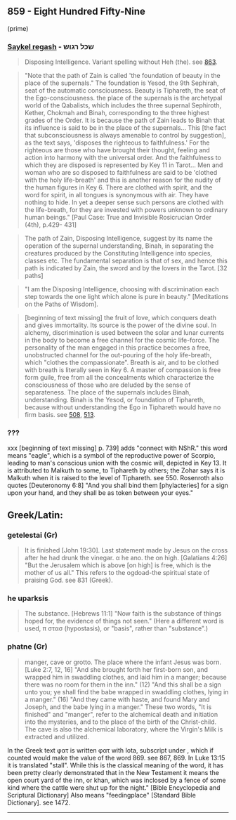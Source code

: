 ## 859 - Eight Hundred Fifty-Nine
 (prime)

### [Saykel regash](/keys/ShKL.RGVSh) - שכל רגוש
> Disposing Intelligence. Variant spelling without Heh (the). see [863](863).

> "Note that the path of Zain is called 'the foundation of beauty in the place of the supernals." The foundation is Yesod, the 9th Sephirah, seat of the automatic consciousness. Beauty is Tiphareth, the seat of the Ego-consciousness. the place of the supernals is the archetypal world of the Qabalists, which includes the three supernal Sephiroth, Kether, Chokmah and Binah, corresponding to the three highest grades of the Order. It is because the path of Zain leads to Binah that its influence is said to be in the place of the supernals... This [the fact that subconsciousness is always amenable to control by suggestion], as the text says, 'disposes the righteous to faithfulness.' For the righteous are those who have brought their thought, feeling and action into harmony with the universal order. And the faithfulness to which they are disposed is represented by Key 11 in Tarot... Men and woman who are so disposed to faithfulness are said to be 'clothed with the holy life-breath' and this is another reason for the nudity of the human figures in Key 6. There are clothed with spirit, and the word for spirit, in all tongues is synonymous with air. They have nothing to hide. In yet a deeper sense such persons are clothed with the life-breath, for they are invested with powers unknown to ordinary human beings." [Paul Case: True and Invisible Rosicrucian Order (4th), p.429- 431]

> The path of Zain, Disposing Intelligence, suggest by its name the operation of the supernal understanding, Binah, in separating the creatures produced by the Constituting Intelligence into species, classes etc. The fundamental separation is that of sex, and hence this path is indicated by Zain, the sword and by the lovers in the Tarot. [32 paths]

> "I am the Disposing Intelligence, choosing with discrimination each step towards the one light which alone is pure in beauty." [Meditations on the Paths of Wisdom].

> [beginning of text missing] the fruit of love, which conquers death and gives immortality. Its source is the power of the divine soul. In alchemy, discrimination is used between the solar and lunar currents in the body to become a free channel for the cosmic life-force. The personality of the man engaged in this practice becomes a free, unobstructed channel for the out-pouring of the holy life-breath, which "clothes the compassionate". Breath is air, and to be clothed with breath is literally seen in Key 6. A master of compassion is free form guile, free from all the concealments which characterize the consciousness of those who are deluded by the sense of separateness. The place of the supernals includes Binah, understanding. Binah is the Yesod, or foundation of Tiphareth, because without understanding the Ego in Tiphareth would have no firm basis. see [508](508), [513](513).

### ??? 

xxx [beginning of text missing] p. 739] adds "connect with NShR."
this word means "eagle", which is a symbol of the reproductive
power of Scorpio, leading to man's conscious union with the
cosmic will, depicted in Key 13. It is attributed to Malkuth to
some, to Tiphareth by others; the Zohar says it is Malkuth when
it is raised to the level of Tiphareth. see 550. Rosenroth also
quotes [Deuteronomy 6:8] "And you shall bind them [phylacteries]
for a sign upon your hand, and they shall be as token between
your eyes."

## Greek/Latin:

### getelestai (Gr)
> It is finished [John 19:30]. Last statement made
by Jesus on the cross after he had drunk the vinegar.
α he ano. the on high. [Galatians 4:26] "But the Jerusalem
which is above [on high] is free, which is the mother of us all."
This refers to the ogdoad-the spiritual state of praising God.
see 831 (Greek).

### he uparksis
> The substance. [Hebrews 11:1] "Now faith
is the substance of things hoped for, the evidence of things not
seen." (Here a different word is used, π στασ (hypostasis), or
"basis", rather than "substance".)

### phatne (Gr)
> manger, cave or grotto. The place where the
infant Jesus was born. [Luke 2:7, 12, 16] "And she brought forth
her first-born son, and wrapped him in swaddling clothes, and
laid him in a manger; because there was no room for them in the
inn." (12) "And this shall be a sign unto you; ye shall find the
babe wrapped in swaddling clothes, lying in a manger." (16) "And
they came with haste, and found Mary and Joseph, and the babe
lying in a manger." These two words, "It is finished" and
"manger", refer to the alchemical death and initiation into the
mysteries, and to the place of the birth of the Christ-child. The
cave is also the alchemical laboratory, where the Virgin's Milk
is extracted and utilized.

In the Greek text φατ is written φατ with Iota, subscript
under , which if counted would make the value of the word 869.
see 867, 869. In Luke 13:15 it is translated "stall". While this
is the classical meaning of the word, it has been pretty clearly
demonstrated that in the New Testament it means the open court
yard of the inn, or khan, which was inclosed by a fence of some
kind where the cattle were shut up for the night." [Bible
Encyclopedia and Scriptural Dictionary] Also means "feedingplace"
[Standard Bible Dictionary]. see 1472.

---



